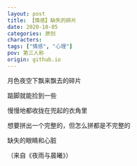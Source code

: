 ```yaml
---
layout: post
title: 【情感】缺失的碎片
date: 2020-10-05
categories: 原创
characters: 
tags: ["情感", "心理"]
pov: 第三人称
origin: github.io
---
```


月色夜空下飘来飘去的碎片

踮脚就能捡到一些

慢慢地都收拢在兜起的衣角里

想要拼出一个完整的，但怎么拼都是不完整的

缺失的眼睛和心脏

（来自《夜雨与晨曦》）
